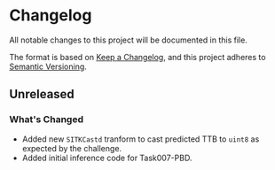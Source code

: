# Changelog

All notable changes to this project will be documented in this file.

The format is based on [Keep a Changelog](https://keepachangelog.com/en/1.1.0/),
and this project adheres to [Semantic Versioning](https://semver.org/spec/v2.0.0.html).

## Unreleased

### What's Changed

- Added new `SITKCastd` tranform to cast predicted TTB to `uint8` as expected by the challenge.
- Added initial inference code for Task007-PBD.
